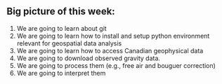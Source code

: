 ## Big picture of this week:

1. We are going to learn about git
2. We are going to learn how to install and setup python environment relevant for geospatial data analysis
3. We are going to learn how to access Canadian geophysical data
4. We are going to download observed gravity data. 
5. We are going to process them (e.g., free air and bouguer correction)
6. We are going to interpret them


